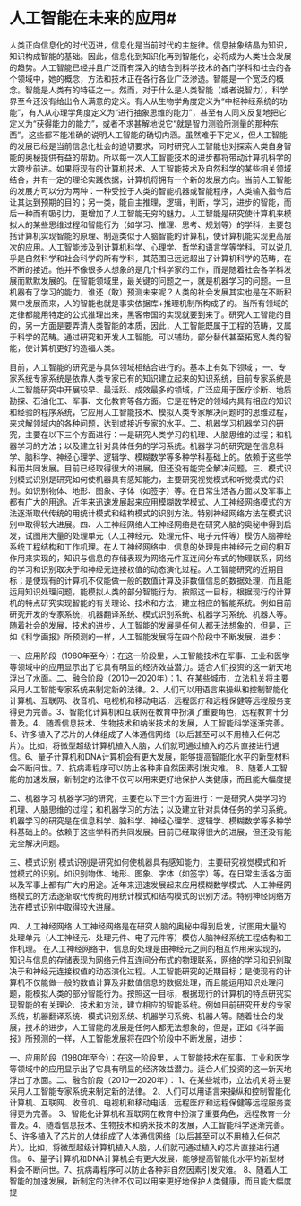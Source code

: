 
  # 人工智能在未来的应用#
 人类正向信息化的时代迈进，信息化是当前时代的主旋律。信息抽象结晶为知识，知识构成智能的基础。因此，信息化到知识化再到智能化，必将成为人类社会发展的趋势。人工智能已经并且广泛而有深入的结合到科学技术的各门学科和社会的各个领域中，她的概念，方法和技术正在各行各业广泛渗透。智能是一个宽泛的概念。智能是人类有的特征之一。然而，对于什么是人类智能（或者说智力），科学界至今还没有给出令人满意的定义。有人从生物学角度定义为“中枢神经系统的功能”，有人从心理学角度定义为“进行抽象思维的能力”，甚至有人同义反复地把它定义为“获得能力的能力”，或者不求甚解地说它“就是智力测验所测量的那种东西”。这些都不能准确的说明人工智能的确切内涵。虽然难于下定义，但人工智能的发展已经是当前信息化社会的迫切要求，同时研究人工智能也对探索人类自身智能的奥秘提供有益的帮助。所以每一次人工智能技术的进步都将带动计算机科学的大跨步前进。如果将现有的计算机技术、人工智能技术及自然科学的某些相关领域结合，并有一定的理论实践依据，计算机将拥有一个新的发展方向。当前人工智能的发展方可以分为两种：一种受控于人类的智能机器或智能程序，人类输入指令后让其达到预期的目的；另一类，能自主推理，逻辑，判断，学习，进步的智能，而后一种而有吸引力，更增加了人工智能无穷的魅力。人工智能是研究使计算机来模拟人的某些思维过程和智能行为（如学习、推理、思考、规划等）的学科，主要包括计算机实现智能的原理、制造类似于人脑智能的计算机，使计算机能实现更高层次的应用。人工智能涉及到计算机科学、心理学、哲学和语言学等学科。可以说几乎是自然科学和社会科学的所有学科，其范围已远远超出了计算机科学的范畴，在不断的接近。他并不像很多人想象的是几个科学家的工作，而是随着社会各学科发展而默默发展的。在智能领域里，最关键的问题之一，就是机器学习的问题。一旦机器有了学习的能力，谁还（敢）预测未来呢？人类的社会发展其实也是在不断积累中发展而来，人的智能也就是事实依据库+推理机制所构成了的。当所有领域的定律都能用特定的公式推理出来，黑客帝国的实现就要到来了。研究人工智能的目的，另一方面是要弄清人类智能的本质，因此，人工智能既属于工程的范畴，又属于科学的范畴。通过研究和开发人工智能，可以辅助，部分替代甚至拓宽人类的智能，使计算机更好的造福人类。

目前，人工智能的研究是与具体领域相结合进行的。基本上有如下领域；
一、专家系统专家系统是依靠人类专家已有的知识建立起来的知识系统，目前专家系统是人工智能研究中开展较早、最活跃、成效最多的领域，广泛应用于医疗诊断、地质勘探、石油化工、军事、文化教育等各方面。它是在特定的领域内具有相应的知识和经验的程序系统，它应用人工智能技术、模拟人类专家解决问题时的思维过程，来求解领域内的各种问题，达到或接近专家的水平。二、机器学习机器学习的研究，主要在以下三个方面进行：一是研究人类学习的机理、人脑思维的过程；和机器学习的方法；以及建立针对具体任务的学习系统。机器学习的研究是在信息科学、脑科学、神经心理学、逻辑学、模糊数学等多种学科基础上的。依赖于这些学科而共同发展。目前已经取得很大的进展，但还没有能完全解决问题。三、模式识别模式识别是研究如何使机器具有感知能力，主要研究视觉模式和听觉模式的识别。如识别物体、地形、图象、字体（如签字）等。在日常生活各方面以及军事上都有广大的用途。近年来迅速发展起来应用模糊数学模式、人工神经网络模式的方法逐渐取代传统的用统计模式和结构模式的识别方法。特别神经网络方法在模式识别中取得较大进展。四、人工神经网络人工神经网络是在研究人脑的奥秘中得到启发，试图用大量的处理单元（人工神经元、处理元件、电子元件等）模仿人脑神经系统工程结构和工作机理。在人工神经网络中，信息的处理是由神经元之间的相互作用来实现的，知识与信息的存储表现为网络元件互连间分布式的物理联系，网络的学习和识别取决于和神经元连接权值的动态演化过程。人工智能研究的近期目标；是使现有的计算机不仅能做一般的数值计算及非数值信息的数据处理，而且能运用知识处理问题，能模拟人类的部分智能行为。按照这一目标，根据现行的计算机的特点研究实现智能的有关理论、技术和方法，建立相应的智能系统。例如目前研究开发的专家系统，机器翻译系统、模式识别系统、机器学习系统、机器人等。随着社会的发展，技术的进步，人工智能的发展是任何人都无法想象的，但是，正如《科学画报》所预测的一样，人工智能发展将在四个阶段中不断发展，进步：

一、应用阶段（1980年至今）：在这一阶段里，人工智能技术在军事、工业和医学等领域中的应用显示出了它具有明显的经济效益潜力。适合人们投资的这一新天地浮出了水面。二、融合阶段（2010—2020年）：1、在某些城市，立法机关将主要采用人工智能专家系统来制定新的法律。2、人们可以用语言来操纵和控制智能化计算机、互联网、收音机、电视机和移动电话，远程医疗和远程保健等远程服务变得更为完善。3、智能化计算机和互联网在教育中扮演了重要角色，远程教育十分普及。4、随着信息技术、生物技术和纳米技术的发展，人工智能科学逐渐完善。5、许多植入了芯片的人体组成了人体通信网络（以后甚至可以不用植入任何芯片）。比如，将微型超级计算机植入人脑，人们就可通过植入的芯片直接进行通信。6、量子计算机和DNA计算机会有更大发展，能够提高智能化水平的新型材料会不断问世。7、抗病毒程序可以防止各种非自然因素引发灾难。
8、随着人工智能的加速发展，新制定的法律不仅可以用来更好地保护人类健康，而且能大幅度提

二、机器学习
机器学习的研究，主要在以下三个方面进行：一是研究人类学习的机理、人脑思维的过程；和机器学习的方法；以及建立针对具体任务的学习系统。
机器学习的研究是在信息科学、脑科学、神经心理学、逻辑学、模糊数学等多种学科基础上的。依赖于这些学科而共同发展。目前已经取得很大的进展，但还没有能完全解决问题。

三、模式识别
模式识别是研究如何使机器具有感知能力，主要研究视觉模式和听觉模式的识别。如识别物体、地形、图象、字体（如签字）等。在日常生活各方面以及军事上都有广大的用途。近年来迅速发展起来应用模糊数学模式、人工神经网络模式的方法逐渐取代传统的用统计模式和结构模式的识别方法。特别神经网络方法在模式识别中取得较大进展。

四、人工神经网络
人工神经网络是在研究人脑的奥秘中得到启发，试图用大量的处理单元（人工神经元、处理元件、电子元件等）模仿人脑神经系统工程结构和工作机理。
在人工神经网络中，信息的处理是由神经元之间的相互作用来实现的，知识与信息的存储表现为网络元件互连间分布式的物理联系，网络的学习和识别取决于和神经元连接权值的动态演化过程。人工智能研究的近期目标；是使现有的计算机不仅能做一般的数值计算及非数值信息的数据处理，而且能运用知识处理问题，能模拟人类的部分智能行为。按照这一目标，根据现行的计算机的特点研究实现智能的有关理论、技术和方法，建立相应的智能系统。例如目前研究开发的专家系统，机器翻译系统、模式识别系统、机器学习系统、机器人等。随着社会的发展，技术的进步，人工智能的发展是任何人都无法想象的，但是，正如《科学画报》所预测的一样，人工智能发展将在四个阶段中不断发展，进步：

一、应用阶段（1980年至今）：在这一阶段里，人工智能技术在军事、工业和医学等领域中的应用显示出了它具有明显的经济效益潜力。适合人们投资的这一新天地浮出了水面。二、融合阶段（2010—2020年）：
1、在某些城市，立法机关将主要采用人工智能专家系统来制定新的法律。
2、人们可以用语言来操纵和控制智能化计算机、互联网、收音机、电视机和移动电话，远程医疗和远程保健等远程服务变得更为完善。
3、智能化计算机和互联网在教育中扮演了重要角色，远程教育十分普及。4、随着信息技术、生物技术和纳米技术的发展，人工智能科学逐渐完善。
5、许多植入了芯片的人体组成了人体通信网络（以后甚至可以不用植入任何芯片）。比如，将微型超级计算机植入人脑，人们就可通过植入的芯片直接进行通信。
6、量子计算机和DNA计算机会有更大发展，能够提高智能化水平的新型材料会不断问世。7、抗病毒程序可以防止各种非自然因素引发灾难。
8、随着人工智能的加速发展，新制定的法律不仅可以用来更好地保护人类健康，而且能大幅度提

